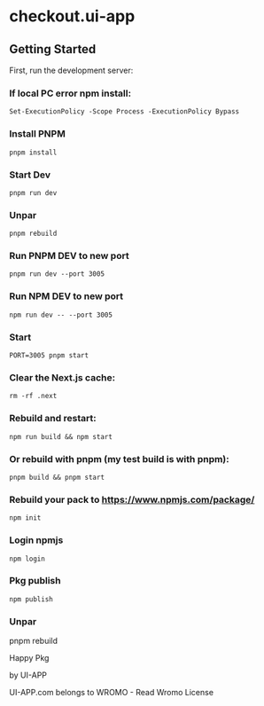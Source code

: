 # checkout.ui-app

## Getting Started

First, run the development server:

### If local PC error npm install:

```
Set-ExecutionPolicy -Scope Process -ExecutionPolicy Bypass
```

### Install PNPM

```
pnpm install
```

### Start Dev

```
pnpm run dev
```

### Unpar

```
pnpm rebuild
```

### Run PNPM DEV to new port

```
pnpm run dev --port 3005
```

### Run NPM DEV to new port

```
npm run dev -- --port 3005
```

### Start

```
PORT=3005 pnpm start
```

### Clear the Next.js cache:

```
rm -rf .next
```

### Rebuild and restart:

```
npm run build && npm start
```

### Or rebuild with pnpm (my test build is with pnpm):

```
pnpm build && pnpm start
```

### Rebuild  your pack to https://www.npmjs.com/package/

```
npm init
```

### Login npmjs

```
npm login
```

### Pkg publish

```
npm publish
```

### Unpar

pnpm rebuild

Happy Pkg

by UI-APP

UI-APP.com belongs to WROMO - Read Wromo License
